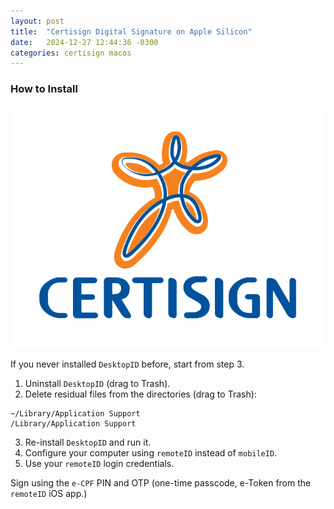 ```yaml
---
layout: post
title:  "Certisign Digital Signature on Apple Silicon"
date:   2024-12-27 12:44:36 -0300
categories: certisign macos
---
```

### How to Install

![certisign logo](/assets/img/certisign-seeklogo.png "Certisign logo")

If you never installed `DesktopID` before, start from step 3.

1. Uninstall `DesktopID` (drag to Trash).
2. Delete residual files from the directories (drag to Trash):
```
~/Library/Application Support 
/Library/Application Support 
```
3. Re-install `DesktopID` and run it.
4. Configure your computer using `remoteID` instead of `mobileID`.
5. Use your `remoteID` login credentials.

Sign using the `e-CPF` PIN and OTP (one-time passcode, e-Token from the `remoteID` iOS app.)
